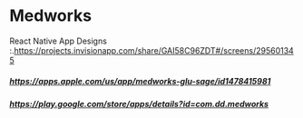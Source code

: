 # Medworks
React Native App
Designs :.https://projects.invisionapp.com/share/GAI58C96ZDT#/screens/295601345

##### https://apps.apple.com/us/app/medworks-glu-sage/id1478415981
##### https://play.google.com/store/apps/details?id=com.dd.medworks
